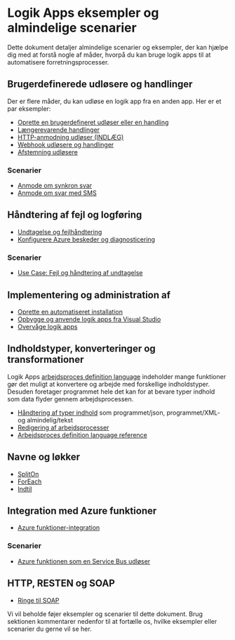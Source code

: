 <properties
   pageTitle="Logik Apps eksempler og scenarier | Microsoft Azure"
   description="Se almindelige logik apps eksempler og Lær at implementere almindelige scenarier"
   services="logic-apps"
   documentationCenter=".net,nodejs,java"
   authors="jeffhollan"
   manager="erikre"
   editor=""/>

<tags
   ms.service="logic-apps"
   ms.devlang="multiple"
   ms.topic="article"
   ms.tgt_pltfrm="na"
   ms.workload="integration"
   ms.date="10/18/2016"
   ms.author="jehollan"/>

# <a name="logic-apps-examples-and-common-scenarios"></a>Logik Apps eksempler og almindelige scenarier

Dette dokument detaljer almindelige scenarier og eksempler, der kan hjælpe dig med at forstå nogle af måder, hvorpå du kan bruge logik apps til at automatisere forretningsprocesser. 

## <a name="custom-triggers-and-actions"></a>Brugerdefinerede udløsere og handlinger

Der er flere måder, du kan udløse en logik app fra en anden app. Her er et par eksempler:

- [Oprette en brugerdefineret udløser eller en handling](app-service-logic-create-api-app.md)
- [Længerevarende handlinger](app-service-logic-create-api-app.md)
- [HTTP-anmodning udløser (INDLÆG)](app-service-logic-http-endpoint.md)
- [Webhook udløsere og handlinger](app-service-logic-create-api-app.md)
- [Afstemning udløsere](app-service-logic-create-api-app.md)

### <a name="scenarios"></a>Scenarier

- [Anmode om synkron svar](app-service-logic-http-endpoint.md)
- [Anmode om svar med SMS](https://channel9.msdn.com/Blogs/Windows-Azure/Azure-Logic-Apps-Walkthrough-Webhook-Functions-and-an-SMS-Bot)

## <a name="error-handling-and-logging"></a>Håndtering af fejl og logføring

- [Undtagelse og fejlhåndtering](app-service-logic-exception-handling.md)
- [Konfigurere Azure beskeder og diagnosticering](app-service-logic-monitor-your-logic-apps.md)

### <a name="scenarios"></a>Scenarier

- [Use Case: Fejl og håndtering af undtagelse](app-service-logic-scenario-error-and-exception-handling.md)

## <a name="deploying-and-managing"></a>Implementering og administration af

- [Oprette en automatiseret installation](app-service-logic-create-deploy-template.md)
- [Opbygge og anvende logik apps fra Visual Studio](app-service-logic-deploy-from-vs.md)
- [Overvåge logik apps](app-service-logic-monitor-your-logic-apps.md)

## <a name="content-types-conversions-and-transformations"></a>Indholdstyper, konverteringer og transformationer

Logik Apps [arbejdsproces definition language](http://aka.ms/logicappsdocs) indeholder mange funktioner gør det muligt at konvertere og arbejde med forskellige indholdstyper.  Desuden foretager programmet hele det kan for at bevare typer indhold som data flyder gennem arbejdsprocessen.

- [Håndtering af typer indhold](app-service-logic-content-type.md) som programmet/json, programmet/XML- og almindelig/tekst
- [Redigering af arbejdsprocesser](app-service-logic-author-definitions.md)
- [Arbejdsproces definition language reference](http://aka.ms/logicappsdocs)

## <a name="batches-and-looping"></a>Navne og løkker

- [SplitOn](app-service-logic-loops-and-scopes.md)
- [ForEach](app-service-logic-loops-and-scopes.md)
- [Indtil](app-service-logic-loops-and-scopes.md)

## <a name="integrating-with-azure-functions"></a>Integration med Azure funktioner

- [Azure funktioner-integration](app-service-logic-azure-functions.md)

### <a name="scenarios"></a>Scenarier

- [Azure funktionen som en Service Bus udløser](app-service-logic-scenario-function-sb-trigger.md)

## <a name="http-rest-and-soap"></a>HTTP, RESTEN og SOAP

 - [Ringe til SOAP](https://blogs.msdn.microsoft.com/logicapps/2016/04/07/using-soap-services-with-logic-apps/)


Vi vil beholde føjer eksempler og scenarier til dette dokument. Brug sektionen kommentarer nedenfor til at fortælle os, hvilke eksempler eller scenarier du gerne vil se her.